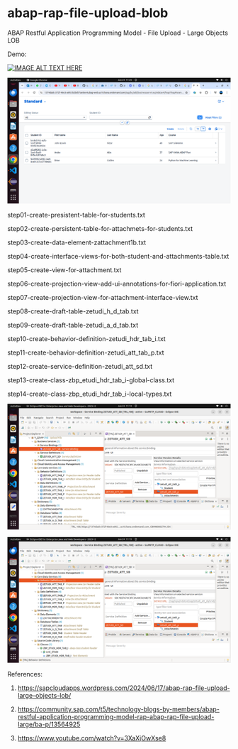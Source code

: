 # abap-rap-file-upload-blob
ABAP Restful Application Programming Model - File Upload - Large Objects LOB

Demo:

[![IMAGE ALT TEXT HERE](http://img.youtube.com/vi/8dqSvTBUHBg/0.jpg)](http://www.youtube.com/watch?v=8dqSvTBUHBg)

![alt text](https://github.com/jenizar/abap-rap-file-upload-blob/blob/main/screenshot/pic3.png)

step01-create-presistent-table-for-students.txt

step02-create-persistent-table-for-attachmets-for-students.txt

step03-create-data-element-zattachment1b.txt

step04-create-interface-views-for-both-student-and-attachments-table.txt

step05-create-view-for-attachment.txt

step06-create-projection-view-add-ui-annotations-for-fiori-application.txt

step07-create-projection-view-for-attachment-interface-view.txt

step08-create-draft-table-zetudi_h_d_tab.txt

step09-create-draft-table-zetudi_a_d_tab.txt

step10-create-behavior-definition-zetudi_hdr_tab_i.txt

step11-create-behavior-definition-zetudi_att_tab_p.txt

step12-create-service-definition-zetudi_att_sd.txt

step13-create-class-zbp_etudi_hdr_tab_i-global-class.txt

step14-create-class-zbp_etudi_hdr_tab_i-local-types.txt

![alt text](https://github.com/jenizar/abap-rap-file-upload-blob/blob/main/screenshot/pic1.png)

![alt text](https://github.com/jenizar/abap-rap-file-upload-blob/blob/main/screenshot/pic2.png)

References:

1. https://sapcloudapps.wordpress.com/2024/06/17/abap-rap-file-upload-large-objects-lob/

2. https://community.sap.com/t5/technology-blogs-by-members/abap-restful-application-programming-model-rap-abap-rap-file-upload-large/ba-p/13564925

3. https://www.youtube.com/watch?v=3XaXjOwXse8

